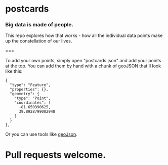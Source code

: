 postcards
=========

### Big data is made of people.

This repo explores how that works - how all the individual data points make up the constellation of our lives.

=== 

To add your own points, simply open "postcards.json" and add your points at the top.  You can add them by hand with a chunk of geoJSON that'll look like this:

    {
      "type": "Feature",
      "properties": {},
      "geometry": {
        "type": "Point",
        "coordinates": [
          -81.650390625,
          39.8928799002948
        ]
      }
    },

Or you can use tools like [geoJson](http://geojson.io/).



# Pull requests welcome.
